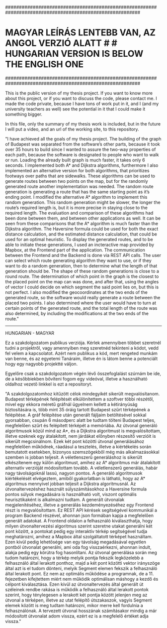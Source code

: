#######################################################   #################################################
#   MAGYAR LEÍRÁS LENTEBB VAN, AZ ANGOL VERZIÓ ALATT  #   #   HUNGARIAN VERSION IS BELOW THE ENGLISH ONE  #
#######################################################   #################################################

This is the public version of my thesis project. If you want to know more about this project, or if you want to discuss the code, please contact me.
I made the code private, because I have tons of work put in it, and I (and my university teachers as well) see the potential in it that I could make it something bigger. 

In this file, only the summary of my thesis work is included, but in the future I will put a video, and an url of the working site, to this repository.

"I have achieved all the goals of my thesis project. The building of the graph of Budapest
was separated from the software’s other parts, because it took over 35 hours to build
since I wanted to assure the two-way properties of each path, because the software is
designated to people who want to walk or run. Loading the already built graph is much
faster, it takes only 6 seconds.
I implemented both A* and Dijkstra algorithms, furthermore I also implemented an
alternative version for both algorithms, that prioritizes footways over paths that are
sidewalks. These algorithms can be used to generate routes between two points on the
map, but for the randomly generated route another implementation was needed. The
random route generation is generating a route that has the same starting point as it’s
ending point. I modified the alternative A* algorithm to implement this random
generation. This random generation might be slower, the longer the route’s required
length is, but it is more precise in staying close to the required length. The evaluation
and comparison of these algorithms had been done between them, and between other
applications as well. It can be seen from these comparisons that the A* algorithm is
much faster than the Dijkstra algorithm. The Haversine formula could be used for both
the exact distance calculation, and the estimated distance calculation, that could be used
for an optimal heuristic.
To display the generated routes, and to be able to initiate these generations, I used an
incteractive map provided by Mapbox, at the Frontend part of the application. The
communication between the Frontend and the Backend is done via REST API calls.
The user can select which route generating algorithm they want to use, or if they want
to do a random generation, then to determine what the length of that generation should
be. The shape of these random generations is close to a round route.
The determination of which point in the graph is the closest to the placed point on the
map can was done, and after that, using the angles of vector I could decide on which
segment the said point lies on, but this is not perfect. I also modified the geocoordinates
at the two ends of the generated route, so the software would really generate a route
between the placed two points. I also determined where the user would have to turn at
certain points of the generated route, and the total length of the route was also
determined, by including the modifications at the two ends of the route."

-----------------------------------------------------------------------------------------------------------------
HUNGARIAN - MAGYAR

Ez a szakdolgozatom publikus verziója. Kérlek amennyiben többet szeretnél tudni a projektről, vagy amennyiben meg szeretnéd tekinteni a kódot,
vedd fel velem a kapcsolatot.
Azért nem publikus a kód, mert rengeted munkám van benne, és az egyetemi Tanáraim, illetve én is látom benne a potenciált hogy egy nagyobb projektté váljon.

Egyelőre csak a szakdolgozatom végén lévő összefoglalást szúrnám be ide, de a későbbiekben bővíteni fogom egy videóval, illetve a használható oldalhoz vezető linkkel
is ezt a repositoryt.

"A szakdolgozatomhoz kitűzött célok mindegyikét sikerült megvalósítanom. Budapest
térképének felépítését elkülönítettem a szoftver többi részétől, mivel egy ekkora méretű
gráfnál ügyelnem kellett a kétirányúság biztosítására is, több mint 35 óráig tartott
Budapest szűrt térképének a felépítése. A gráf felépítése után generált fájljaim
betöltésével sokkal gyorsabban, csupán 6 másodperc alatt be tudtam tölteni Budapest
teljes, megfelelően szűrt és felépített térképét a memóriába.
Az útvonal generáló algoritmusok közül mind az A*, és a Dijkstra algoritmust is
megvalósítottam, illetve ezeknek egy átalakított, nem járdákat előnyben részesítő
verzióit is sikerült megcsinálnom. Ezek két pont közötti útvonal generálásához
megfelelően működnek, ráadásul a tesztelés, illetve a kiértékelés során bemutatott
esetekben, bizonyos szemszögekből még más alkalmazásokkal szemben is jobban
teljesít. A véletlenszerű generáláshoz is sikerült elkészítenem egy külön algoritmust,
amihez az A* algoritmus már átalakított alternatív verzióját módosítottam tovább. A
véletlenszerű generálás, habár nagy távolságoknál lassú, nagyon pontos. A generáló
algoritmusok kiértékelését elvégeztem, amiből gyakorlatban is látható, hogy az A*
algoritmus mennyivel jobban teljesít a Dijkstra algoritmusnál. Az útvonaltervezéshez
használt súlyszámításokhoz a Haversine formula pontos súlyok megadására is
használható volt, viszont optimális heurisztikaként is alkalmazni tudtam.
A generált útvonalak megjelenítéséhez, illetve a generálás kezdeményezéséhez egy
Frontend részt is megvalósítottam. Ez REST API kérések segítségével kommunikál a
program Backend részével, ahonnan json formában kapja a megfelelően generált
adatokat. A Frontend oldalon a felhasználó kiválaszthatja, hogy milyen
útvonaltervezési algoritmus szerint szeretne utakat generálni két pont között, a pontokat
pedig egy interaktív térkép segítségével tudja meghatározni, amihez a Mapbox által
szolgáltatott térképet használtam. Ezen kívül pedig lehetősége van egy távolság
megadásával egyetlen pontból útvonalat generálni, ami oda fog visszaérkezni, ahonnan
indult, alakja pedig egy körútra fog hasonlítani.
Az útvonal generálása során meg tudom határozni, hogy a térkép melyik pontja fekszik
legközelebb a felhasználó által lerakott ponthoz, majd a két pont közötti vektor
irányszöge által azt is el tudom dönteni, melyik Segment elemen fekszik a felhasználó
által lerakott pont. Ez nem az optimális működése a programnak, de a 11. fejezetben
kifejtettem miért nem működik optimálisan máshogy a kezdő és célpont kiválasztása.
Ezen kívül az útvonaltervezés által generált út széleinek rendbe rakása is működik a
felhasználó által lerakott pontok szerint, hogy ténylegesen a lerakott két pontja között
jelenjen meg az útvonal a térképen, illetve az utat felépítő útszakaszok, vagyis Segment
elemek között is meg tudtam határozni, mikor merre kell fordulnia a felhasználónak. A
tervezett útvonal hosszának számításakor mindig a már módosított útvonalat adom
vissza, ezért ez is a megfelelő értéket adja vissza."
